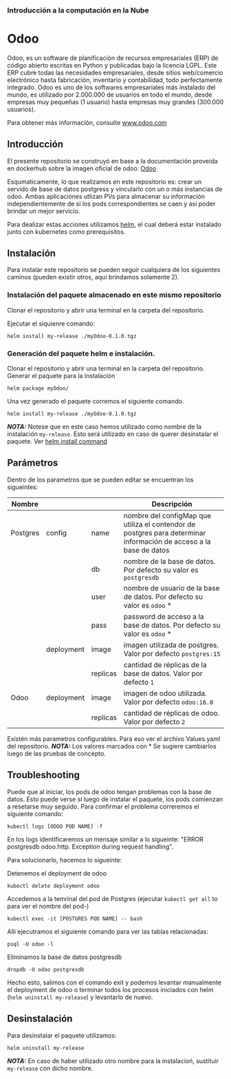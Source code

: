 ### Introducción a la computación en la Nube

# Odoo
Odoo, es un software de planificación de recursos empresariales (ERP) de código abierto escritas en Python y publicadas bajo la licencia LGPL. Este ERP cubre todas las necesidades empresariales, desde sitios web/comercio electrónico hasta fabricación, inventario y contabilidad, todo perfectamente integrado. Odoo es uno de los softwares empresariales más instalado del mundo, es utilizado por 2.000.000 de usuarios en todo el mundo, desde empresas muy pequeñas (1 usuario) hasta empresas muy grandes (300.000 usuarios). 

Para obtener más información, consulte www.odoo.com

## Introducción
El presente repositorio se construyó en base a la documentación proveida en dockerhub sobre la imagen oficial de odoo. [Odoo](https://hub.docker.com/_/odoo/) 

Esqumaticamente, lo que realizamos en este repositorio es: crear un servido de base de datos postgress y vincularlo con un o más instancias de odoo. Ambas aplicaciónes utlizan PVs para almacenar su información independientemente de si los pods correspondientes se caen y así poder brindar un mejor servicio.

Para dealizar estas acciones utilizamos [helm](https://helm.sh/), el cual deberá estar instalado junto con kubernetes como prerequisitos.

## Instalación
Para instalar este repositorio se pueden seguir cualquiera de los siguientes caminos (pueden existir otros, aqui brindamos solamente 2).

### Instalación del paquete almacenado en este mismo repositorio

Clonar el repositorio y abrir una terminal en la carpeta del repositorio.

Ejecutar el siquienre comando:

```
helm install my-release ./myOdoo-0.1.0.tgz
```

### Generación del paquete helm e instalación.

Clonar el repositorio y abrir una terminal en la carpeta del repositorio.
Generar el paquete para la instalación

```
helm package myOdoo/
```
Una vez generado el paquete corremos el siguiente comando.
```
helm install my-release ./myOdoo-0.1.0.tgz
```
 **_NOTA:_** Notese que en este caso hemos utilizado como nombre de la instalación ``my-release``. Esto será utilizado en caso de querer desinstalar el paquete. Ver [helm install command](https://helm.sh/docs/helm/helm_install/)

 ## Parámetros

 Dentro de los parametros que se pueden editar se encuentran los sigueintes:

| Nombre ||| Descripción |
| ------------- | ------------- |------------- | ------------- |
| Postgres  | config | name | nombre del configMap que utiliza el contendor de postgres para determinar información de acceso a la base de datos
|||   db | nombre de la base de datos. Por defecto su valor es ``postgresdb``
|||   user | nombre de usuario de la base de datos. Por defecto su valor es ``odoo`` *
|||   pass | password de acceso a la base de datos. Por defecto su valor es ``odoo`` * 
|| deployment | image | imagen utilizada de postgres. Valor por defecto  ``postgres:15``
|| | replicas | cantidad de réplicas de la base de datos. Valor por defecto  ``1``
| Odoo  | deployment | image | imagen de odoo utilizada. Valor por defecto ``odoo:16.0``
|| | replicas | cantidad de réplicas de odoo. Valor por defecto  ``2``

Existén más parametros configurables. Para eso ver el archivo Values.yaml del repositorio.
 **_NOTA:_** Los valores marcados con * Se sugiere cambiarlos luego de las pruebas de concepto.

## Troubleshooting
Puede que al iniciar, los pods de odoo tengan problemas con la base de datos. Esto puede verse si luego de instalar el paquete, los pods comienzan a resetarse muy seguido. 
Para confirmar el problema correremos el siguiente comando:

```
kubectl logs [ODOO POD NAME] -f
```
En los logs identificaremos un mensaje similar a lo sigueinte: "ERROR postgresdb odoo.http. Exception during request handling". 

Para solucionarlo, hacemos lo sigueinte:

Detenemos el deployment de odoo

```
kubectl delete deployment odoo
```

Accedemos a la temrinal del pod de Postgres (ejecutar ``kubectl get all`` to para ver el nombre del pod-)

```
kubectl exec -it [POSTGRES POD NAME] -- bash
```

Alli ejecutramos el siguiente comando para ver las tablas relacionadas:

```
psql -U odoo -l
```

Eliminamos la base de datos postgresdb

```
dropdb -U odoo postgresdb
```

Hecho esto, salimos con el comando exit y podemos levantar manualmente el deployment de odoo o terminar todos los procesos iniciados con helm (``helm uninstall my-release``) y levantarlo de nuevo.

## Desinstalación
Para desinstalar el paquete utilizamos:
```
helm uninstall my-release
```

 **_NOTA:_** En caso de haber utilizado otro nombre para la instalacioń, sustituir ``my-release`` con dicho nombre.
